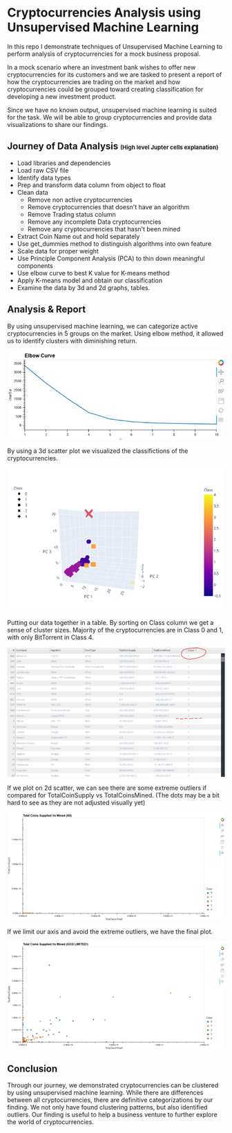 # Cryptocurrencies Analysis using Unsupervised Machine Learning
In this repo I demonstrate techniques of Unsupervised Machine Learning to perform analysis of cryptocurrencies for a mock business proposal.  

In a mock scenario where an investment bank wishes to offer new cryptocurrencies for its customers and we are tasked to present a report of how the cryptocurrencies are trading on the market and how cryptocurrencies could be grouped toward creating classification for developing a new investment product.  

Since we have no known output, unsupervised machine learning is suited for the task.  We will be able to group cryptocurrencies and provide data visualizations to share our findings.  

## Journey of Data Analysis <font size="2"> (High level Jupter cells explanation) </font>
* Load libraries and dependencies
* Load raw CSV file
* Identify data types
* Prep and transform data column from object to float
* Clean data
  * Remove non active cryptocurrencies
  * Remove cryptocurrencies that doesn't have an algorithm
  * Remove Trading status column
  * Remove any incomplete Data cryptocurrencies
  * Remove any cryptocurrencies that hasn't been mined
* Extract Coin Name out and hold separately
* Use get_dummies method to distinguish algorithms into own feature
* Scale data for proper weight
* Use Principle Component Analysis (PCA) to thin down meaningful components
* Use elbow curve to best K value for K-means method
* Apply K-means model and obtain our classification
* Examine the data by 3d and 2d graphs, tables.  

## Analysis & Report
By using unsupervised machine learning, we can categorize active cryptocurrencies in 5 groups on the market.  Using elbow method, it allowed us to identify clusters with diminishing return.  

![elbow](Resources/elbow.png)

By using a 3d scatter plot we visualized the classifictions of the cryptocurrencies.  

![3dscat](Resources/3dscatter.png)

Putting our data together in a table.  By sorting on Class column we get a sense of cluster sizes. Majority of the cryptocurrencies are in Class 0 and 1, with only BitTorrent in Class 4.  

![table](Resources/table.png)

If we plot on 2d scatter, we can see there are some extreme outliers if compared for TotalCoinSupply vs TotalCoinsMined.  (The dots may be a bit hard to see as they are not adjusted visually yet)

![scatterall](Resources/scatterall.png)

If we limit our axis and avoid the extreme outliers, we have the final plot.

![scatterlim](Resources/scatterlim.png)

## Conclusion
Through our journey, we demonstrated cryptocurrencies can be clustered by using unsupervised machine learning.  While there are differences between all cryptocurrencies, there are definitive categorizations by our finding.  We not only have found clustering patterns, but also identified outliers.  Our finding is useful to help a business venture to further explore the world of cryptocurrencies. 
